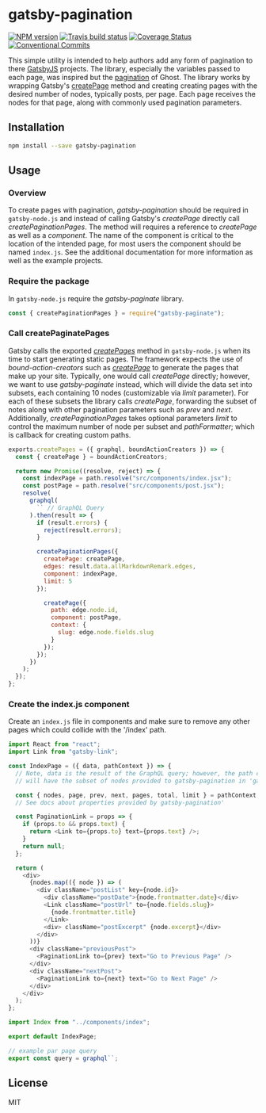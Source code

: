 # gatsby-pagination

[![NPM version](http://img.shields.io/npm/v/gatsby-pagination.svg?style=flat-square)](https://www.npmjs.org/package/gatsby-pagination)
[![Travis build status](http://img.shields.io/travis/infinitedescent/gatsby-pagination/master.svg?style=flat-square)](https://travis-ci.org/infinitedescent/gatsby-pagination)
[![Coverage Status](https://coveralls.io/repos/github/infinitedescent/gatsby-pagination/badge.svg)](https://coveralls.io/github/infinitedescent/gatsby-pagination)
[![Conventional Commits](https://img.shields.io/badge/Conventional%20Commits-1.0.0-yellow.svg)](https://conventionalcommits.org)

This simple utility is intended to help authors add any form of pagination to there [GatsbyJS](https://www.gatsbyjs.org/) projects. The library, especially the variables passed to each page, was inspired but the [pagination](https://themes.ghost.org/docs/pagination) of Ghost.
The library works by wrapping Gatsby's [createPage](https://www.gatsbyjs.org/docs/bound-action-creators/#createPage) method and creating creating pages with the desired number of nodes, typically posts, per page. Each page receives the nodes for that page, along with commonly used pagination parameters.

## Installation

```sh
npm install --save gatsby-pagination
```

## Usage

### Overview

To create pages with pagination, _gatsby-pagination_ should be required in
`gatsby-node.js` and instead of calling Gatsby's _createPage_ directly call
_createPaginationPages_. The method will requires a reference to _createPage_
as well as a _component_. The name of the component is critical to the location
of the intended page, for most users the component should be named `index.js`.
See the additional documentation for more information as well as the example
projects.

### Require the package

In `gatsby-node.js` require the _gatsby-paginate_ library.

```js
const { createPaginationPages } = require("gatsby-paginate");
```

### Call createPaginatePages

Gatsby calls the exported [_createPages_](https://www.gatsbyjs.org/docs/node-apis/#createPages) method in `gatsby-node.js`
when its time to start generating static pages. The framework expects the use of _bound-action-creators_
such as [_createPage_](https://www.gatsbyjs.org/docs/bound-action-creators/#createPage) to generate the pages
that make up your site. Typically, one would call _createPage_
directly; however, we want to use _gatsby-paginate_ instead, which will divide the data set
into subsets, each containing 10 nodes (customizable via _limit_ parameter). For each of these subsets the library
calls _createPage_, forwarding the subset of notes along with other pagination parameters such
as _prev_ and _next_. Additionally, _createPaginationPages_ takes optional parameters _limit_
to control the maximum number of node per subset and _pathFormatter_; which is callback for creating custom
paths.

```js
exports.createPages = ({ graphql, boundActionCreators }) => {
  const { createPage } = boundActionCreators;

  return new Promise((resolve, reject) => {
    const indexPage = path.resolve("src/components/index.jsx");
    const postPage = path.resolve("src/components/post.jsx");
    resolve(
      graphql(
        `` // GraphQL Query
      ).then(result => {
        if (result.errors) {
          reject(result.errors);
        }

        createPaginationPages({
          createPage: createPage,
          edges: result.data.allMarkdownRemark.edges,
          component: indexPage,
          limit: 5
        });

          createPage({
            path: edge.node.id,
            component: postPage,
            context: {
              slug: edge.node.fields.slug
            }
          });
        });
      })
    );
  });
};
```

### Create the index.js component

Create an `index.js` file in components and make sure to remove any other pages
which could collide with the '/index' path.

```js
import React from "react";
import Link from "gatsby-link";

const IndexPage = ({ data, pathContext }) => {
  // Note, data is the result of the GraphQL query; however, the path context
  // will have the subset of nodes provided to gatsby-pagination in 'gatsby-node.js'.

  const { nodes, page, prev, next, pages, total, limit } = pathContext;
  // See docs about properties provided by gatsby-pagination'

  const PaginationLink = props => {
    if (props.to && props.text) {
      return <Link to={props.to} text={props.text} />;
    }
    return null;
  };

  return (
    <div>
      {nodes.map(({ node }) => (
        <div className="postList" key={node.id}>
          <div className="postDate">{node.frontmatter.date}</div>
          <Link className="postUrl" to={node.fields.slug}>
            {node.frontmatter.title}
          </Link>
          <div> className="postExcerpt" {node.excerpt}</div>
        </div>
      ))}
      <div className="previousPost">
        <PaginationLink to={prev} text="Go to Previous Page" />
      </div>
      <div className="nextPost">
        <PaginationLink to={next} text="Go to Next Page" />
      </div>
    </div>
  );
};

import Index from "../components/index";

export default IndexPage;

// example par page query
export const query = graphql``;
```

## License

MIT

